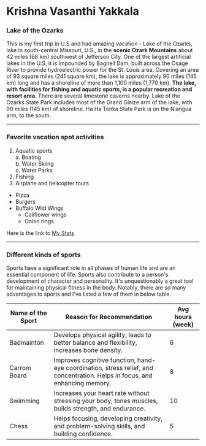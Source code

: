 # Krishna Vasanthi Yakkala
### Lake of the Ozarks
This is my first trip in U.S and had amazing vacation - Lake of the Ozarks, lake in south-central Missouri, U.S., in the **scenic Ozark Mountains** about 42 miles (68 km) southwest of Jefferson City. One of the largest artificial lakes in the U.S, it is impounded by Bagnell Dam, built across the Osage River to provide hydroelectric power for the St. Louis area. Covering an area of 93 square miles (241 square km), the lake is approximately 90 miles (145 km) long and has a shoreline of more than 1,100 miles (1,770 km). **The lake, with facilities for fishing and aquatic sports, is a popular recreation and resort area**. There are several limestone caverns nearby. Lake of the Ozarks State Park includes most of the Grand Glaize arm of the lake, with 90 miles (145 km) of shoreline. Ha Ha Tonka State Park is on the Niangua arm, to the south.

------
### Favorite vacation spot activities
1. Aquatic sports    
    a. Boating    
    b. Water Skiing    
    c. Water Parks
2. Fishing
3. Airplane and helicopter tours


* Pizza
* Burgers
* Buffalo Wild Wings
    * Califlower wings
    * Onion rings

Here is the link to [My Stats](MyStats.md)

------
### Different kinds of sports 
Sports have a significant role in all phases of human life and are an essential component of life. Sports also contribute to a person's development of character and personality. It's unquestionably a great tool for maintaining physical fitness in the body. Notably, there are so many advantages to sports and I've listed a few of them in below table.

| Name of the Sport | Reason for Recommendation | Avg hours (week) |
| ------------------| ------- | -------- |
| Badmainton | Develops physical agility, leads to better balance and flexibility, increases bone density. | 6 |
| Carrom Board | Improves cognitive function, hand-eye coordination, stress relief, and concentration. Helps in focus, and enhancing memory. | 8 |
| Swimming | Increases your heart rate without stressing your body, tones muscles, builds strength, and endurance. | 10 |
| Chess | Helps focusing, developing creativity, and problem-solving skills, and building confidence. | 5 |